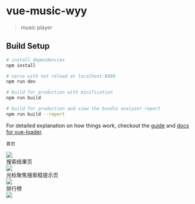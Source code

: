 # vue-music-wyy

> music player

## Build Setup

``` bash
# install dependencies
npm install

# serve with hot reload at localhost:8080
npm run dev

# build for production with minification
npm run build

# build for production and view the bundle analyzer report
npm run build --report
```

For detailed explanation on how things work, checkout the [guide](http://vuejs-templates.github.io/webpack/) and [docs for vue-loader](http://vuejs.github.io/vue-loader).

    首页
![](https://github.com/huoruji/readImg/blob/master/IMG_2915.PNG)  
    搜索结果页  
![](https://github.com/huoruji/readImg/blob/master/IMG_2916.PNG)  
    光标聚焦搜索框提示页  
![](https://github.com/huoruji/readImg/blob/master/IMG_2917.PNG)  
    排行榜  
![](https://github.com/huoruji/readImg/blob/master/IMG_2918.PNG)  
